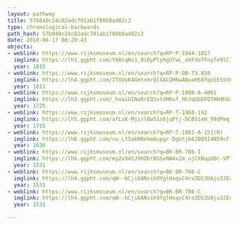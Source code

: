 ```yaml
---
layout: pathway
title: 57b840c24c82adc701ab1f80b8ad82c2
type: chronological-backwards
path_hash: 57b840c24c82adc701ab1f80b8ad82c2
date: 2018-06-17 00:20:43
objects:
- weblink: https://www.rijksmuseum.nl/en/search?q=RP-P-1944-1857
  imglink: https://lh3.ggpht.com/Y66cqNx1_0iDyPlyXgUTwL_eXFdoTFnyTe9lCJB2Gh6pV9HyrWH_XN4kMNekepKGWkYZRfUk_Ijb9Flk6JPd6c3i3ng=s200
  year: 1815
- weblink: https://www.rijksmuseum.nl/en/search?q=RP-P-OB-73.850
  imglink: https://lh4.ggpht.com/ITXUyK4GmtxmrQlXACDH6wANuaHS0fqoSESSVFhgAGzXjChWNAYzbMTSl5hxTJEkF4q7LJ9UsBOV-7WkcnPQoGuoPCOn=s200
  year: 1811
- weblink: https://www.rijksmuseum.nl/en/search?q=RP-P-1880-A-4061
  imglink: https://lh3.ggpht.com/_hvwiUINaRrEQSvtdHKuf_HhJqGbDFOTHH4hG4Pcz3xrT2-ZEYSI1pjSQvo9rolbSvLujDq-VljlkqGmQzxuQGJAdsI=s200
  year: 1725
- weblink: https://www.rijksmuseum.nl/en/search?q=RP-T-1968-192
  imglink: https://lh5.ggpht.com/afLzK-MjirlOw51s8jqPtj-DCBSieH_99dPmq-fdUJdvgqRNk1fG6oUqZdsnYceYizluPM8qwZDaMiHQxpXuGI0sBw=s200
  year: 1715
- weblink: https://www.rijksmuseum.nl/en/search?q=RP-T-1881-A-151(R)
  imglink: https://lh6.ggpht.com/cw_Lt5akN0ehmAupgr-DgUtjb8JBQ9I4N59cF-iA87PPp5Pn4BYdiyHEQ55xUj88oNEFrqwmtYuo7LeSHztoDAq3Nfg=s200
  year: 1636
- weblink: https://www.rijksmuseum.nl/en/search?q=BK-BR-786-I
  imglink: https://lh6.ggpht.com/myZxX4SJ9hObrBGSxNW4x2m_ujCXNupOOc-VPTJ5N-ykao_ZopLfb7OUUD1hBut_iGoQY9n6eyn0Pm6cU8appQ2gKOJ1=s200
  year: 1531
- weblink: https://www.rijksmuseum.nl/en/search?q=BK-BR-786-C
  imglink: https://lh4.ggpht.com/qW--bCji6ANsih9YglHxqvC4ra3DS3UAju3JEaslSecnGs4BgmUD1I5TH-OiBcAz8eDZJ2T7E3WhyJXqeEes2BJ_Io4=s200
  year: 1531
- weblink: https://www.rijksmuseum.nl/en/search?q=BK-BR-786-C
  imglink: https://lh4.ggpht.com/qW--bCji6ANsih9YglHxqvC4ra3DS3UAju3JEaslSecnGs4BgmUD1I5TH-OiBcAz8eDZJ2T7E3WhyJXqeEes2BJ_Io4=s200
  year: 1531

---
```

